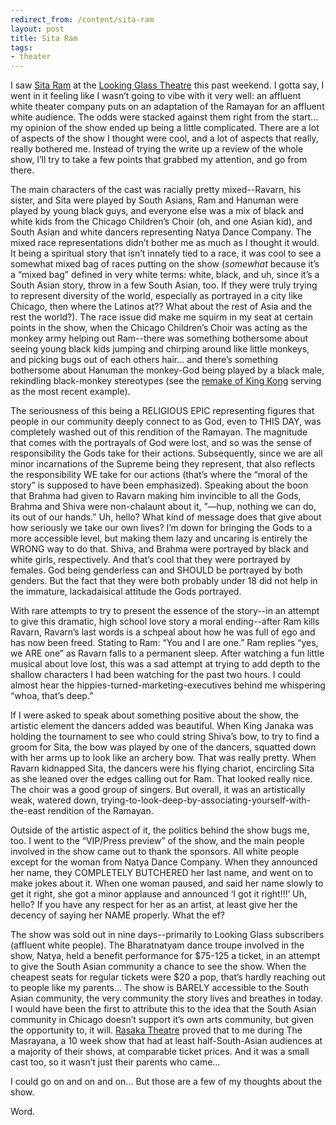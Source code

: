 ```yaml
---
redirect_from: /content/sita-ram
layout: post
title: Sita Ram
tags:
- theater
---
```

I saw [Sita Ram](http://lookingglasstheatre.org/event_page/sita-ram/) at the [Looking Glass Theatre](http://www.lookingglasstheatre.org/) this past weekend. I gotta say, I went in it feeling like I wasn’t going to vibe with it very well: an affluent white theater company puts on an adaptation of the Ramayan for an affluent white audience. The odds were stacked against them right from the start... my opinion of the show ended up being a little complicated. There are a lot of aspects of the show I thought were cool, and a lot of aspects that really, really bothered me. Instead of trying the write up a review of the whole show, I’ll try to take a few points that grabbed my attention, and go from there.

The main characters of the cast was racially pretty mixed--Ravarn, his sister, and Sita were played by South Asians, Ram and Hanuman were played by young black guys, and everyone else was a mix of black and white kids from the Chicago Children’s Choir (oh, and one Asian kid), and South Asian and white dancers representing Natya Dance Company. The mixed race representations didn’t bother me as much as I thought it would. It being a spiritual story that isn’t innately tied to a race, it was cool to see a somewhat mixed bag of races putting on the show (_somewhat_ because it’s a “mixed bag” defined in very white terms: white, black, and uh, since it’s a South Asian story, throw in a few South Asian, too. If they were truly trying to represent diversity of the world, especially as portrayed in a city like Chicago, then where the Latinos at?? What about the rest of Asia and the rest the world?). The race issue did make me squirm in my seat at certain points in the show, when the Chicago Children’s Choir was acting as the monkey army helping out Ram--there was something bothersome about seeing young black kids jumping and chirping around like little monkeys, and picking bugs out of each others hair... and there’s something bothersome about  Hanuman the monkey-God being played by a black male, rekindling black-monkey stereotypes (see the [remake of King Kong](http://angryblackbitch.blogspot.com/2005/12/king-kong.html) serving as the most recent example).

The seriousness of this being a RELIGIOUS EPIC representing figures that people in our community deeply connect to as God, even to THIS DAY, was completely washed out of this rendition of the Ramayan. The magnitude that comes with the portrayals of God were lost, and so was the sense of responsibility the Gods take for their actions. Subsequently, since we are all minor incarnations of the Supreme being they represent, that also reflects the responsibility WE take for our actions (that’s where the “moral of the story” is supposed to have been emphasized). Speaking about the boon that Brahma had given to Ravarn making him invincible to all the Gods, Brahma and Shiva were non-chalaunt about it, ”—hup, nothing we can do, its out of our hands.” Uh, hello? What kind of message does that give about how seriously we take our own lives? I’m down for bringing the Gods to a more accessible level, but making them lazy and uncaring is entirely the WRONG way to do that. Shiva, and Brahma were portrayed by black and white girls, respectively. And that’s cool that they were portrayed by females. God being genderless can and SHOULD be portrayed by both genders. But the fact that they were both probably under 18 did not help in the immature, lackadaisical attitude the Gods portrayed.

With rare attempts to try to present the essence of the story--in an attempt to give this dramatic, high school love story a moral ending--after Ram kills Ravarn, Ravarn’s last words is a schpeal about how he was full of ego and has now been freed. Stating to Ram: “You and I are one.” Ram replies “yes, we ARE one” as Ravarn falls to a permanent sleep. After watching a fun little musical about love lost, this was a sad attempt at trying to add depth to the shallow characters I had been watching for the past two hours. I could almost hear the hippies-turned-marketing-executives behind me whispering “whoa, that’s deep.”

If I were asked to speak about something positive about the show, the artistic element the dancers added was beautiful. When King Janaka was holding the tournament to see who could string Shiva’s bow, to try to find a groom for Sita, the bow was played by one of the dancers, squatted down with her arms up to look like an archery bow. That was really pretty. When Ravarn kidnapped Sita, the dancers were his flying chariot, encircling Sita as she leaned over the edges calling out for Ram. That looked really nice. The choir was a good group of singers. But overall, it was an artistically weak, watered down, trying-to-look-deep-by-associating-yourself-with-the-east rendition of the Ramayan.

Outside of the artistic aspect of it, the politics behind the show bugs me, too. I went to the “VIP/Press preview” of the show, and the main people involved in the show came out to thank the sponsors. All white people except for the woman from Natya Dance Company. When they announced her name, they COMPLETELY BUTCHERED her last name, and went on to make jokes about it. When one woman paused, and said her name slowly to get it right, she got a minor applause and announced ‘I got it right!!!’ Uh, hello? If you have any respect for her as an artist, at least give her the decency of saying her NAME properly. What the ef?

The show was sold out in nine days--primarily to Looking Glass subscribers (affluent white people). The Bharatnatyam dance troupe involved in the show, Natya, held a benefit performance for $75-125 a ticket, in an attempt to give the South Asian community a chance to see the show. When the cheapest seats for regular tickets were $20 a pop, that’s hardly reaching out to people like my parents... The show is BARELY accessible to the South Asian community, the very community the story lives and breathes in today. I would have been the first to attribute this to the idea that the South Asian community in Chicago doesn’t support it’s own arts community, but given the opportunity to, it will. [Rasaka Theatre](http://www.rasakatheatre.org/) proved that to me during The Masrayana, a 10 week show that had at least half-South-Asian audiences at a majority of their shows, at comparable ticket prices. And it was a small cast too, so it wasn’t just their parents who came...

I could go on and on and on... But those are a few of my thoughts about the show.

Word.

